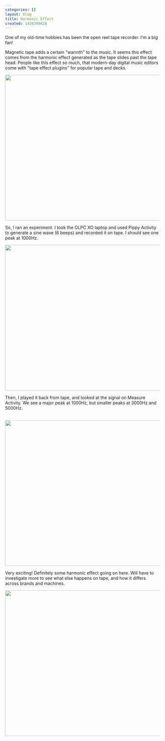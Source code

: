 ```yaml
---
categories: []
layout: blog
title: Harmonic Effect
created: 1426399428
---
```

<div class="_5pbx userContent" data-ft="{&quot;tn&quot;:&quot;K&quot;}">
	<p>One of my old-time hobbies has been the open reel tape recorder. I&#39;m a big fan!</p>
	<p>Magnetic tape adds a certain &quot;warmth&quot; to the music. It seems this effect comes from the harmonic effect generated as the tape slides past the tape head. People like this effect so much, that modern-day digital music editors come with &quot;tape effect plugins&quot; for popular tape and decks.</p>
	<p><img alt="" src="{{ site.baseurl }}/sites/default/files/u8/10361988_10152852329603752_2565983843461630833_n.jpg" style="width: 640px; height: 473px;" /></p>
	<p>So, I ran an experiment. I took the OLPC XO laptop and used Pippy Activity to generate a sine wave (6 beeps) and recorded it on tape. I should see one peak at 1000Hz.</p>
</div>
<p><img alt="" src="{{ site.baseurl }}/sites/default/files/u8/10312662_10152852329518752_5997509865019281837_n.jpg" style="width: 640px; height: 473px;" /></p>
<p>Then, I played it back from tape, and looked at the signal on Measure Activity. We see a major peak at 1000Hz, but smaller peaks at 3000Hz and 5000Hz.</p>
<p>&nbsp; <img alt="" src="{{ site.baseurl }}/sites/default/files/u8/11015109_10152852329633752_7112878338124079754_n.jpg" style="width: 640px; height: 473px;" /></p>
<p>Very exciting! Definitely some harmonic effect going on here. Will have to investigate more to see what else happens on tape, and how it differs across brands and machines.</p>
<p><img alt="" src="{{ site.baseurl }}/sites/default/files/u8/11074106_10152852329823752_5285140426832726494_n.jpg" style="width: 640px; height: 473px;" /></p>
